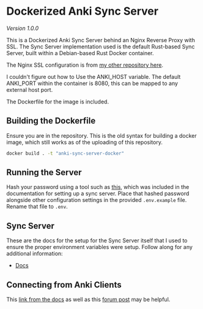 # Dockerized Anki Sync Server

_Version 1.0.0_

This is a Dockerized Anki Sync Server behind an Nginx Reverse Proxy with SSL. The Sync Server implementation used is the default Rust-based Sync Server, built within a Debian-based Rust Docker container.

The Nginx SSL configuration is from [my other repository here](https://github.com/obadaalagha/4stack4pi/).

I couldn't figure out how to Use the ANKI_HOST variable. The default ANKI_PORT within the container is 8080, this can be mapped to any external host port.

The Dockerfile for the image is included.

## Building the Dockerfile

Ensure you are in the repository. This is the old syntax for building a docker image, which still works as of the uploading of this repository.

```bash
docker build . -t "anki-sync-server-docker"
```

## Running the Server

Hash your password using a tool such as [this](https://git.sr.ht/~laalsaas/pbkdf2-password-hash), which was included in the documentation for setting up a sync server. Place that hashed password alongside other configuration settings in the provided `.env.example` file. Rename that file to `.env`.

## Sync Server

These are the docs for the setup for the Sync Server itself that I used to ensure the proper environment variables were setup. Follow along for any additional information:
- [Docs](https://docs.ankiweb.net/sync-server.html)

## Connecting from Anki Clients

This [link from the docs](https://docs.ankiweb.net/sync-server.html#client-setup) as well as this [forum post](https://forums.ankiweb.net/t/client-setup-section-in-sync-server-doc-needs-to-be-clarified/34863/7) may be helpful.
